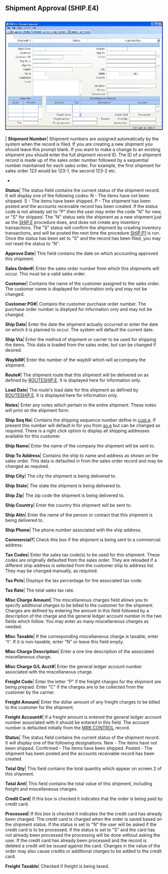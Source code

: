 ## Shipment Approval (SHIP.E4)
<PageHeader />

##

![](./SHIP-E4-1.jpg)

| **Shipment Number**|  Shipment numbers are assigned automatically by the
system when the record is filed. If you are creating a new shipment you should
leave this prompt blank. If you want to make a change to an existing shipment
you should enter the full shipment record ID. The ID of a shipment record is
made up of the sales order number followed by a sequential number maintained
for each sales order. For example, the first shipment for sales order 123
would be 123-1, the second 123-2 etc.

-  
**Status**|  The status field contains the current status of the shipment
record. It will display one of the following codes:
N - The items have not been shipped.
S - The items have been shipped.
P - The shipment has been posted and the accounts receivable record has been
created.
If the status code is not already set to "P" then the user may enter the code
"N" for new, or "S" for shipped. The "N" status sets the shipment as a new
shipment just as the [SHIP.E](../SHIP-E/README.md) procedure does, and does not create
any inventory transactions. The "S" status will confirm the shipment by
creating inventory transactions, and will be posted the next time the
procedure [SHIP.P1](../SHIP-P1/README.md) is run. Once the status has been set to "S"
and the record has been filed, you may not reset the status to "N".

**Approve Date**|  This field contains the date on which accounting approved
this shipment.

**Sales Order#**|  Enter the sales order number from which this shipments will
occur. This must be a valid sales order.

**Customer**|  Contains the name of the customer assigned to the sales order.
The customer name is displayed for information only and may not be changed.

**Customer PO#**|  Contains the customer purchase order number. The purchase
order number is displyed for information only and may not be changed.

**Ship Date**|  Enter the date the shipment actually occurred or enter the
date on which it is planned to occur. The system will default the current
date.

**Ship Via**|  Enter the method of shipment or carrier to be used for shipping
the items. This data is loaded from the sales order, but can be changed if
desired.

**Waybill#**|  Enter the number of the waybill which will accompany the
shipment.

**Route#**|  The shipment route that this shipment will be delivered on as
defined by [ROUTESHIP.E](../ROUTESHIP-E/README.md). It is displayed here for
information only.

**Load Date**|  The route's load date for this shipment as defined by
[ROUTESHIP.E](../ROUTESHIP-E/README.md). It is displayed here for information only.

**Notes**|  Enter any notes which pertain to the entire shipment. These notes
will print on the shipment form.

**Ship Seq No**|  Contains the shipping sequence number define in
[cust.e](../Cust-e/README.md). If present this number will default in for you from
[so.e](../So-e/README.md) but can be changed as required. There is a right click option
to display all shipping addresses available for this customer.

**Ship Name**|  Enter the name of the company the shipment will be sent to.

**Ship To Address**|  Contains the ship to name and address as shown on the
sales order. This data is defaulted in from the sales order record and may be
changed as required.

**Ship City**|  The city the shipment is being delivered to.

**Ship State**|  The state the shipment is being delivered to.

**Ship Zip**|  The zip code the shipment is being delivered to.

**Ship Country**|  Enter the country this shipment will be sent to.

**Ship Attn**|  Enter the name of the person or contact that this shipment is
being delivered to.

**Ship Phone**|  The phone number associated with the ship address.

**Commercial?**|  Check this box if the shipment is being sent to a commercial
address.

**Tax Codes**|  Enter the sales tax code(s) to be used for this shipment.
These codes are originally defaulted from the sales order. They are reloaded
if a different ship address is selected from the customer ship to address
list. They may be changed manually, as required.

**Tax Pcts**|  Displays the tax percentage for the associated tax code.

**Tax Rate**|  The total sales tax rate.

**Misc Charge Amount**|  The miscellaneous charges field allows you to specify
additional charges to be billed to the customer for the shipment. Charges are
defined by entering the amount in this field followed by a description of the
charge and the general ledger account number in the two fields which follow.
You may enter as many miscellaneous charges as needed.

**Misc Taxable**|  If the corresponding miscellaneous charge is taxable, enter
'Y'. If it is non-taxable, enter "N" or leave this field empty.

**Misc Charge Description**|  Enter a one line description of the associated
miscellaneous charge.

**Misc Charge G/L Acct#**|  Enter the general ledger account number associated
with the miscellaneous charge.

**Freight Code**|  Enter the letter "P" if the freight charges for the
shipment are being prepaid. Enter "C" if the charges are to be collected from
the customer by the carrier.

**Freight Amount**|  Enter the dollar amount of any freight charges to be
billed to the customer for the shipment.

**Freight Account#**|  If a freight amount is entered the general ledger
account number associated with it should be entered in this field. The account
number is defaulted initially from the [MRK.CONTROL](../MRK-CONTROL/README.md) record.

**Status**|  The status field contains the current status of the shipment
record. It will display one of the following designations.
New - The items have not been shipped.
Confirmed - The items have been shipped.
Posted - The shipment has been posted and
the accounts receivable record has
been created.

**Total Qty**|  This field contains the total quantity which appear on screen
2 of this shipment.

**Total Amt**|  This field contains the total value of this shipment,
including freight and miscellaneous charges.

**Credit Card**|  If this box is checked it indicates that the order is being
paid by credit card.

**Processed**|  If this box is checked it indicates the the credit card has
already been charged. The credit card is charged when the order is saved based
on the shipment status. If the status is set to "N" the user will be asked if
the credit card is to be processed. If the status is set to "S" and the card
has not already been processed the processing will be done without asking the
user. If the credit card has already been processed and the record is deleted
a credit will be issued against the card. Changes in the value of the order
may also cause credits or additional charges to be added to the credit card.

**Freight Taxable**|  Checked if freight is being taxed.


<badge text= "Version 8.10.57 " vertical="middle" />

<PageFooter />
